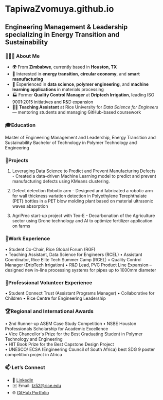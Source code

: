 # TapiwaZvomuya.github.io
## Engineering Management & Leadership specializing in Energy Transition and Sustainability

### 🔧👩‍💻 About Me  
- 🌍 From **Zimbabwe**, currently based in **Houston, TX**  
- 🧠 Interested in **energy transition**, **circular economy**, and **smart manufacturing**  
- 🤖 Experienced in **data science**, **polymer engineering**, and **machine learning applications** in materials processing  
- 🏭 Former **Quality Control Manager** at **Driptech Irrigation**, leading ISO 9001:2015 initiatives and R&D expansion  
- 🧑‍🏫 **Teaching Assistant** at Rice University for *Data Science for Engineers* — mentoring students and managing GitHub-based coursework  


### 🎓Education
Master of Engineering Management and Leadership, Energy Transition and Sustainability 
Bachelor of Technology in Polymer Technology and Engineering

### 🧩Projects
1. Leveraging Data Science to Predict and Prevent Manufacturing Defects - Created a data-driven Machine Learning model to predict and prevent manufacturing defects using KMeans clustering.

2. Defect detection Robotic arm - Designed and fabricated a robotic arm for wall thickness variation detection in Polyethylene Terephthalate (PET) bottles in a 
PET blow molding plant based on material ultrasonic waves absorption

3. AgriPrec start-up project with Tex-E - Decarbonation of the Agriculture sector using Drone technology and AI to optimize fertilizer application on farms

### 💼Work Experience
• Student Co-Chair, Rice Global Forum (RGF)       
• Teaching Assistant, Data Science for Engineers (RCEL)
• Assistant Coordinator, Rice Elite Tech Summer Camp (RCEL) 
• Quality Control Manager (DripTech Irrigation) 
• R&D Lead, PVC Product Line Expansion – designed new in-line processing systems for pipes up to 1000mm diameter  
 

### 🎯Professional Volunteer Experience
• Student Connect Trust (Assistant Programs Manager)
• Collaborative for Children 
• Rice Centre for Engineering Leadership

### 🏆Regional and International Awards
• 2nd Runner-up ASEM Case Study Competition
• NSBE Houston Professionals Scholarship for Academic Excellence                                                                                         
• Vice Chancellor's Prize for the Best Graduating Student in Polymer Technology and Engineering                      
• HIT Book Prize for the Best Capstone Design Project                      
• UNESCO/ ECSA (Engineering Council of South Africa) best SDG 9 poster competition project in Africa 

### 📫 Let’s Connect  
- 💼 [LinkedIn](https://www.linkedin.com/in/tapiwazvomuya/)  
- ✉️ Email: [tz52@rice.edu](mailto:tz52@rice.edu)  
- 🌐 [GitHub Portfolio](https://github.com/tapiwazvomuya)

